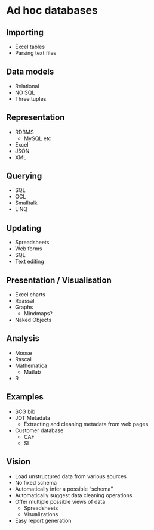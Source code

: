 # Ad hoc databases  
  
## Importing  
  
* Excel tables  
* Parsing text files  
  
## Data models  
  
* Relational  
* NO SQL  
* Three tuples  
  
## Representation  
  
* RDBMS  
    * MySQL etc  
* Excel  
* JSON  
* XML  
  
## Querying  
  
* SQL  
* OCL  
* Smalltalk  
* LINQ  
  
## Updating  
  
* Spreadsheets  
* Web forms  
* SQL  
* Text editing  
  
## Presentation / Visualisation  
  
* Excel charts  
* Roassal  
* Graphs  
    * Mindmaps?  
* Naked Objects  
  
## Analysis  
  
* Moose  
* Rascal  
* Mathematica  
    * Matlab  
* R  
  
## Examples  
  
* SCG bib  
* JOT Metadata  
    * Extracting and cleaning metadata from web pages  
* Customer database  
    * CAF  
    * SI  
  
## Vision  
  
* Load unstructured data from various sources  
* No fixed schema  
* Automatically infer a possible “schema”  
* Automatically suggest data cleaning operations  
* Offer multiple possible views of data  
    * Spreadsheets  
    * Visualizations  
* Easy report generation  
